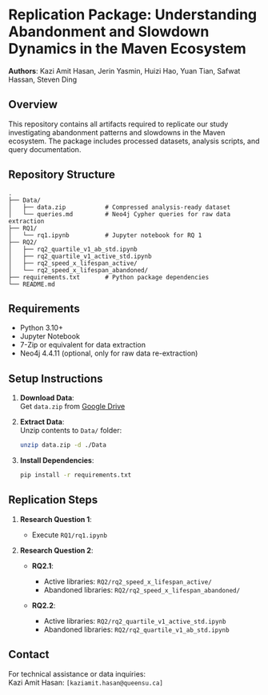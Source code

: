 # Replication Package: Understanding Abandonment and Slowdown Dynamics in the Maven Ecosystem

**Authors**: Kazi Amit Hasan, Jerin Yasmin, Huizi Hao, Yuan Tian, Safwat Hassan, Steven Ding

## Overview
This repository contains all artifacts required to replicate our study investigating abandonment patterns and  slowdowns in the Maven ecosystem. The package includes processed datasets, analysis scripts, and query documentation.

## Repository Structure
```
.
├── Data/
│   ├── data.zip           # Compressed analysis-ready dataset
│   └── queries.md         # Neo4j Cypher queries for raw data extraction
├── RQ1/
│   └── rq1.ipynb          # Jupyter notebook for RQ 1
├── RQ2/
│   ├── rq2_quartile_v1_ab_std.ipynb      
│   ├── rq2_quartile_v1_active_std.ipynb   
│   ├── rq2_speed_x_lifespan_active/       
│   └── rq2_speed_x_lifespan_abandoned/   
├── requirements.txt       # Python package dependencies
└── README.md             
```

## Requirements
- Python 3.10+
- Jupyter Notebook
- 7-Zip or equivalent for data extraction
- Neo4j 4.4.11 (optional, only for raw data re-extraction)

## Setup Instructions
1. **Download Data**:  
   Get `data.zip` from [Google Drive](https://drive.google.com/drive/folders/1AJLes5f-SSUgTGcQt4Kfg6peYRpBtF1R)

2. **Extract Data**:  
   Unzip contents to `Data/` folder:
   ```bash
   unzip data.zip -d ./Data
   ```

3. **Install Dependencies**:
   ```bash
   pip install -r requirements.txt
   ```

## Replication Steps
1. **Research Question 1**:
   - Execute `RQ1/rq1.ipynb`  

2. **Research Question 2**:
   - **RQ2.1**:
     - Active libraries: `RQ2/rq2_speed_x_lifespan_active/`
     - Abandoned libraries: `RQ2/rq2_speed_x_lifespan_abandoned/`
   
   - **RQ2.2**:
     - Active libraries: `RQ2/rq2_quartile_v1_active_std.ipynb`
     - Abandoned libraries: `RQ2/rq2_quartile_v1_ab_std.ipynb`

## Contact
For technical assistance or data inquiries:  
Kazi Amit Hasan: `[kaziamit.hasan@queensu.ca]`  


<!-- ## Citation
```bibtex
@article{hasan2024maven,
  title={Understanding Abandonment and Slowdown Dynamics in the Maven Ecosystem},
  author={Hasan, Kazi Amit and Yasmin, Jerin and Hao, Huizi and Tian, Yuan and Hassan, Safwat and Ding, Steven},
  journal={[Journal Name]},
  year={2024},
  publisher={[Publisher]}
}
``` -->

